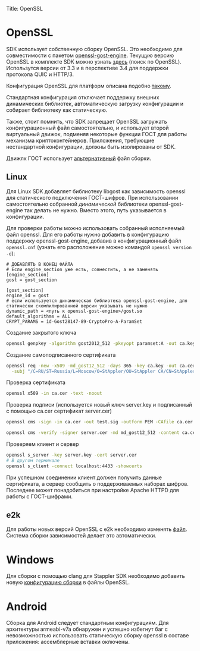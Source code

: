 Title: OpenSSL

# OpenSSL

SDK использует собственную сборку OpenSSL. Это необходимо для совместимости с пакетом [openssl-gost-engine](https://github.com/gost-engine/engine). Текущую версию OpenSSL в комплекте SDK можно узнать [здесь](https://github.com/libstappler/libstappler-deps/blob/master/Makefile) (поиск по OpenSSL). Использутся версии от 3.3 и в перспективе 3.4 для поддержки протокола QUIC и HTTP/3.

Конфигурация OpenSSL для платформ описана подобно [такому](https://github.com/libstappler/libstappler-deps/blob/master/android/openssl.mk).

Стандартная конфигурация отключает поддержку внешних динамических библиотек, автоматическую загрузку конфигурации и собирает библиотеку как статическую.

Также, стоит помнить, что SDK запрещает OpenSSL загружать конфигурационный файл самостоятельно, и использует второй виртуальный движок, подменяя некоторые функции ГОСТ для работы механизма криптоконтейнеров. Приложения, требующие нестандартной конфигурации, должны быть изолированы от SDK.

Движлк ГОСТ использует [альтернативный](https://github.com/libstappler/libstappler-deps/blob/master/replacements/openssl-gost-engine/CMakeLists.txt) файл сборки.

## Linux

Для Linux SDK добавляет библиотеку libgost как зависимость openssl для статического подключения ГОСТ-шифров. При использовании самостоятельно собранной *динамической* библиотеки openssl-gost-engine так делать не нужно. Вместо этого, путь указывается в конфигурации.

Для проверки работы можно использовать собранный исполняемый файл openssl. Для его работы нужно добавить в конфигурацию поддержку openssl-gost-engine, добавив в конфигурационный файл `openssl.cnf` (узнать его расположение можно командой `openssl version -d`):

```
# ДОБАВЛЯТЬ В КОНЕЦ ФАЙЛА
# Если engine_section уже есть, совместить, а не заменять
[engine_section]
gost = gost_section

[gost_section]
engine_id = gost
# если используется динамическая библиотека openssl-gost-engine, для статически скомпилированной версии указывать не нужно
dynamic_path = <путь к openssl-gost-engine>/gost.so
default_algorithms = ALL
CRYPT_PARAMS = id-Gost28147-89-CryptoPro-A-ParamSet
```

Создание закрытого ключа

```sh
openssl genpkey -algorithm gost2012_512 -pkeyopt paramset:A -out ca.key
```

Создание самоподписанного сертификата

```sh
openssl req -new -x509 -md_gost12_512 -days 365 -key ca.key -out ca.cer \
  -subj "/C=RU/ST=Russia/L=Moscow/O=StAppler/OU=StAppler CA/CN=StAppler CA Root"
```

Проверка сертификата

```sh
openssl x509 -in ca.cer -text -noout
```

Проверка подписи (используется новый ключ server.key и подписанный с помощью ca.cer сертификат server.cer)

```sh
openssl cms -sign -in ca.cer -out test.sig -outform PEM -CAfile ca.cer -signer server.cer -md md_gost12_512 -inkey server.key

openssl cms -verify -signer server.cer -md md_gost12_512 -content ca.cer -inform PEM -in test.sig -CAfile ca.cer
```
 
Проверяем клиент и сервер

```sh
openssl s_server -key server.key -cert server.cer
# В другом терминале
openssl s_client -connect localhost:4433 -showcerts
```

При успешном соединении клиент должен получить данные сертификата, а сервер сообщить о поддерживаемых наборах шифров. Последнее может понадобиться при настройке Apache HTTPD для работы с ГОСТ-шифрами.

## e2k

Для работы новых версий OpenSSL с e2k необходимо изменять [файл](https://github.com/libstappler/libstappler-deps/blob/master/replacements/openssl/async_posix.c). Система сборки зависимостей делает это автоматически.

# Windows

Для сборки с помощью clang для Stappler SDK необходимо добавить новую [конфигурацию сборки](https://github.com/libstappler/libstappler-deps/blob/master/windows/replacements/openssl/49-xwin-clang.conf) в файлы OpenSSL.

# Android

Сборка для Android следует стандартным конфигурациям. Для архитектуры armeabi-v7a обнаружен и успешно избегнут баг с невозможностью использовать статическую сборку openssl в составе приложения: ассемблерные вставки оключены.
